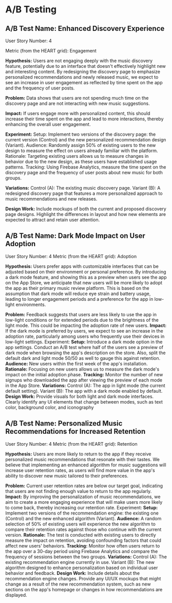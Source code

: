 # A/B Testing

## A/B Test Name: Enhanced Discovery Experience

User Story Number: 4

Metric (from the HEART grid): Engagement

**Hypothesis:** Users are not engaging deeply with the music discovery feature, potentially due to an interface that doesn't effectively highlight new and interesting content. By redesigning the discovery page to emphasize personalized recommendations and newly released music, we expect to see an increase in user engagement as reflected by time spent on the app and the frequency of user posts.

**Problem:** Data shows that users are not spending much time on the discovery page and are not interacting with new music suggestions.

**Impact:** If users engage more with personalized content, this should increase their time spent on the app and lead to more interactions, thereby enhancing the overall user engagement.

**Experiment:**
Setup: Implement two versions of the discovery page: the current version (Control) and the new personalized recommendation design (Variant).
Audience: Randomly assign 50% of existing users to the new design to measure the effect on users already familiar with the platform.
Rationale: Targeting existing users allows us to measure changes in behavior due to the new design, as these users have established usage patterns.
Tracking: Using Firebase Analytics, measure the time spent on the discovery page and the frequency of user posts about new music for both groups.

**Variations:** 
Control (A): The existing music discovery page.
Variant (B): A redesigned discovery page that features a more personalized approach to music recommendations and new releases.

**Design Work:**
Include mockups of both the current and proposed discovery page designs.
Highlight the differences in layout and how new elements are expected to attract and retain user attention.


## A/B Test Name: Dark Mode Impact on User Adoption

User Story Number:  4
Metric (from the HEART grid): Adoption

**Hypothesis:** Users prefer apps with customizable interfaces that can be adjusted based on their environment or personal preference. By introducing a dark mode feature, and showing this as a preview when users see the app on the App Store, we anticipate that new users will be more likely to adopt the app as their primary music review platform. This is based on the assumption that dark mode will reduce eye strain and battery usage, leading to longer engagement periods and a preference for the app in low-light environments.

**Problem:** Feedback suggests that users are less likely to use the app in low-light conditions or for extended periods due to the brightness of the light mode. This could be impacting the adoption rate of new users.
**Impact:** If the dark mode is preferred by users, we expect to see an increase in the adoption rate, particularly among users who frequently use their devices in low-light settings.
Experiment:
**Setup:** Introduce a dark mode option in the app settings. Conduct an A/B test where half of the users see a preview of dark mode when browsing the app's description on the store. Also, split the default dark and light mode 50/50 as well to gauge this against retention.
**Audience:** New users within the first week of the app's installation.
**Rationale:** Focusing on new users allows us to measure the dark mode's impact on the initial adoption phase.
**Tracking:** Monitor the number of new signups who downloaded the app after viewing the preview of each mode in the App Store.
**Variations:**
Control (A): The app in light mode (the current default setting).
Variant (B): The app with a dark mode enabled by default.
**Design Work:**
Provide visuals for both light and dark mode interfaces.
Clearly identify any UI elements that change between modes, such as text color, background color, and iconography


## A/B Test Name: Personalized Music Recommendations for Increased Retention

User Story Number:  4
Metric (from the HEART grid): Retention

**Hypothesis:** Users are more likely to return to the app if they receive personalized music recommendations that resonate with their tastes. We believe that implementing an enhanced algorithm for music suggestions will increase user retention rates, as users will find more value in the app's ability to discover new music tailored to their preferences.

**Problem:** Current user retention rates are below our target goal, indicating that users are not finding enough value to return to the app regularly.
**Impact:** By improving the personalization of music recommendations, we aim to create a more engaging experience that will make users more likely to come back, thereby increasing our retention rate.
Experiment:
**Setup:** Implement two versions of the recommendation engine: the existing one (Control) and the new enhanced algorithm (Variant).
**Audience:** A random selection of 50% of existing users will experience the new algorithm to compare their retention rates against those who continue with the current version.
**Rationale:** The test is conducted with existing users to directly measure the impact on retention, avoiding confounding factors that could affect new users' behaviors.
**Tracking:** Monitor how often users return to the app over a 30-day period using Firebase Analytics and compare the frequency of sessions between the two groups.
**Variations:**
Control (A): The existing recommendation engine currently in use.
Variant (B): The new algorithm designed to enhance personalization based on individual user behavior and feedback.
**Design Work:**
Include details about the recommendation engine changes.
Provide any UI/UX mockups that might change as a result of the new recommendation system, such as new sections on the app's homepage or changes in how recommendations are displayed.
